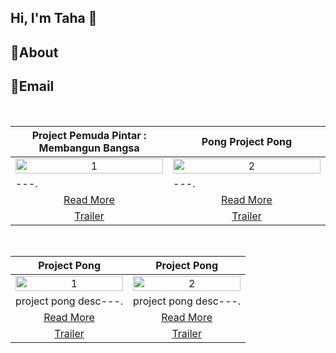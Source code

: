 Hi, I'm Taha 👋
---
**📌About** <br>
----

**📩Email** <br>
----

<br>

<table width="100%">
  <thead>
    <tr>
      <th width="50%" align="center"><a>Project Pemuda Pintar :  Membangun Bangsa </a></th> <!--tittle-->
      <th width="50%" align="center"><a>Pong Project Pong</a></th> <!--tittle-->
    </tr>
  </thead>
  <tbody>
    <tr>
      <td align="center">
        <img src="d:\image.png" alt="1" style="width:100%;height:auto;">
      </td>
      <td align="center">
        <img src="d:\image.png" alt="2" style="width:100%;height:auto;">
      </td>
    </tr>
    <tr>
      <td valign="text-top">---.</td> <!--desc-->
      <td valign="text-top">---.</td> <!--desc-->
    </tr>
    <tr>
      <td align="center"><a href="----">Read More</a></td> <!--link1-->
      <td align="center"><a href="----">Read More</a></td> <!--link2-->
    </tr>
    <tr>
      <td align="center"><a href="trailer game ---">Trailer</a></td> <!--link1-->
      <td align="center"><a href="trailer game ---">Trailer</a></td> <!--link2-->
    </tr>
  </tbody>
</table>


<br>


<table width="100%">
  <thead>
    <tr>
      <th width="50%" align="center"><a>Project Pong</a></th> <!--tittle 3-->
      <th width="50%" align="center"><a>Project Pong</a></th> <!--tittle 4-->
    </tr>
  </thead>
  <tbody>
    <tr>
      <td align="center">
        <img src="project pong png----" alt="1" style="width:100%;height:auto;">
      </td>
      <td align="center">
        <img src="project pong png---" alt="2" style="width:100%;height:auto;">
      </td>
    </tr>
    <tr>
      <td valign="text-top">project pong desc---.</td> <!--desc-->
      <td valign="text-top">project pong desc---.</td> <!--desc-->
    </tr>
    <tr>
      <td align="center"><a href="project pong read more">Read More</a></td> <!--link 3-->
      <td align="center"><a href="project pong read more">Read More</a></td> <!--link 4-->
    </tr>
    <tr>
      <td align="center"><a href="project pong trailer">Trailer</a></td> <!--link 3-->
      <td align="center"><a href="project pong read more trailer">Trailer</a></td> <!--link 4-->
    </tr>
  </tbody>
</table>

